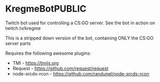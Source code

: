 # KregmeBotPUBLIC
Twitch bot used for controlling a CS:GO server.
See the bot in action on twitch.tv/kregme 

This is a stripped down version of the bot, containing ONLY the CS:GO server parts

Requires the following awesome plugins:
- TMI - https://tmijs.org
- Request - https://github.com/request/request
- node-srcds-rcon - https://github.com/randunel/node-srcds-rcon
